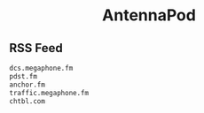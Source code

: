 


<h1 align="center">AntennaPod</h1>  


## RSS Feed


```html
dcs.megaphone.fm
pdst.fm
anchor.fm
traffic.megaphone.fm
chtbl.com
```  

<br>
